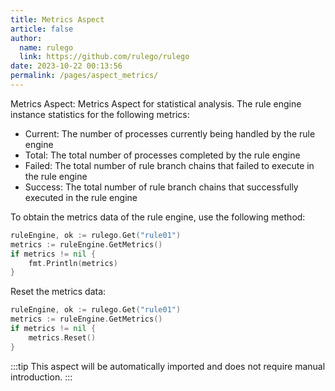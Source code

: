 ```yaml
---
title: Metrics Aspect
article: false
author: 
  name: rulego
  link: https://github.com/rulego/rulego
date: 2023-10-22 00:13:56
permalink: /pages/aspect_metrics/
---
```


Metrics Aspect: Metrics Aspect for statistical analysis. The rule engine instance statistics for the following metrics:
- Current: The number of processes currently being handled by the rule engine
- Total: The total number of processes completed by the rule engine
- Failed: The total number of rule branch chains that failed to execute in the rule engine
- Success: The total number of rule branch chains that successfully executed in the rule engine

To obtain the metrics data of the rule engine, use the following method:
```go
ruleEngine, ok := rulego.Get("rule01")
metrics := ruleEngine.GetMetrics()
if metrics != nil {
    fmt.Println(metrics)
}
```
Reset the metrics data:
```go
ruleEngine, ok := rulego.Get("rule01")
metrics := ruleEngine.GetMetrics()
if metrics != nil {
    metrics.Reset()
}
```
:::tip
This aspect will be automatically imported and does not require manual introduction.
:::